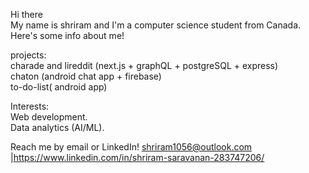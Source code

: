 Hi there 
</br>My name is shriram and I'm a computer science student from Canada. Here's some info about me!

projects:
</br>charade and lireddit (next.js + graphQL + postgreSQL + express)
</br>chaton (android chat app + firebase)
</br>to-do-list( android app)

Interests:
</br>Web development.
</br>Data analytics (AI/ML).

Reach me by email or LinkedIn! shriram1056@outlook.com |https://www.linkedin.com/in/shriram-saravanan-283747206/


